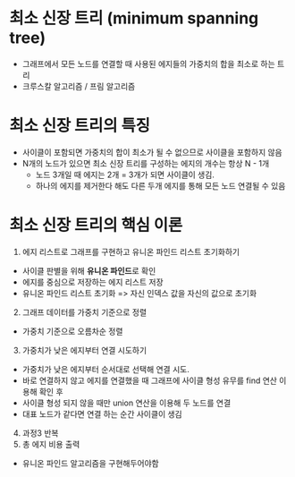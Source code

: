 # 최소 신장 트리 (minimum spanning tree)
- 그래프에서 모든 노드를 연결할 때 사용된 에지들의 가중치의 합을 최소로 하는 트리
- 크루스칼 알고리즘 / 프림 알고리즘

# 최소 신장 트리의 특징
- 사이클이 포함되면 가중치의 합이 최소가 될 수 없으므로 사이클을 포함하지 않음
- N개의 노드가 있으면 최소 신장 트리를 구성하는 에지의 개수는 항상 N - 1개
  - 노드 3개일 때 에지는 2개 = 3개가 되면 사이클이 생김. 
  - 하나의 에지를 제거한다 해도 다른 두개 에지를 통해 모든 노드 연결될 수 있음 

# 최소 신장 트리의 핵심 이론
1. 에지 리스트로 그래프를 구현하고 유니온 파인드 리스트 초기화하기
- 사이클 판별을 위해 **유니온 파인드**로 확인
- 에지를 중심으로 저장하는 에지 리스트 저장
- 유니온 파인드 리스트 초기화 => 자신 인덱스 값을 자신의 값으로 초기화
2. 그래프 데이터를 가중치 기준으로 정렬
- 가중치 기준으로 오름차순 정렬
3. 가중치가 낮은 에지부터 연결 시도하기
- 가중치가 낮은 에지부터 순서대로 선택해 연결 시도. 
- 바로 연결하지 않고 에지를 연결했을 때 그래프에 사이클 형성 유무를 find 연산 이용해 확인 후 
- 사이클 형성 되지 않을 때만 union 연산을 이용해 두 노드를 연결
- 대표 노드가 같다면 연결 하는 순간 사이클이 생김 
4. 과정3 반복
5. 총 에지 비용 출력
- 유니온 파인드 알고리즘을 구현해두어야함